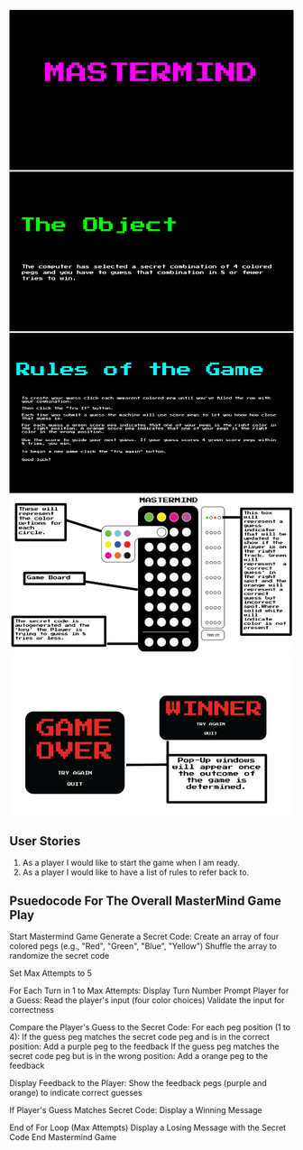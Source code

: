 ![](./Assets/Game.png)
![](./Assets/Object.png)
![](./Assets/Rules.png)
![](./Assets/Wireframe.png)
![](./Assets/PopUps.png)

## User Stories
1. As a player I would like to start the game when I am ready. 
2. As a player I would like to have a list of rules to refer back to. 


## Psuedocode For The Overall MasterMind Game Play

Start Mastermind Game
  Generate a Secret Code:
    Create an array of four colored pegs (e.g., "Red", "Green", "Blue", "Yellow")
    Shuffle the array to randomize the secret code

Set Max Attempts to 5

For Each Turn in 1 to Max Attempts:
  Display Turn Number
  Prompt Player for a Guess:
    Read the player's input (four color choices)
    Validate the input for correctness

  Compare the Player's Guess to the Secret Code:
    For each peg position (1 to 4):
      If the guess peg matches the secret code peg and is in the correct position:
        Add a purple peg to the feedback
      If the guess peg matches the secret code peg but is in the wrong position:
        Add a orange peg to the feedback

  Display Feedback to the Player:
    Show the feedback pegs (purple and orange) to indicate correct guesses

  If Player's Guess Matches Secret Code:
    Display a Winning Message


End of For Loop (Max Attempts)
Display a Losing Message with the Secret Code
End Mastermind Game
